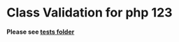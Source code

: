 # Class Validation for php 123

**Please see [tests folder](https://github.com/luongvancong/validation/blob/master/tests/ValidatorTest.php)**